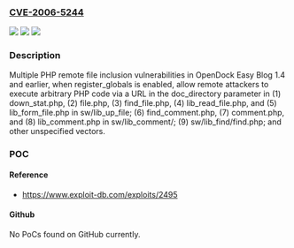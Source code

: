 ### [CVE-2006-5244](https://cve.mitre.org/cgi-bin/cvename.cgi?name=CVE-2006-5244)
![](https://img.shields.io/static/v1?label=Product&message=n%2Fa&color=blue)
![](https://img.shields.io/static/v1?label=Version&message=n%2Fa&color=blue)
![](https://img.shields.io/static/v1?label=Vulnerability&message=n%2Fa&color=brighgreen)

### Description

Multiple PHP remote file inclusion vulnerabilities in OpenDock Easy Blog 1.4 and earlier, when register_globals is enabled, allow remote attackers to execute arbitrary PHP code via a URL in the doc_directory parameter in (1) down_stat.php, (2) file.php, (3) find_file.php, (4) lib_read_file.php, and (5) lib_form_file.php in sw/lib_up_file; (6) find_comment.php, (7) comment.php, and (8) lib_comment.php in sw/lib_comment/; (9) sw/lib_find/find.php; and other unspecified vectors.

### POC

#### Reference
- https://www.exploit-db.com/exploits/2495

#### Github
No PoCs found on GitHub currently.

